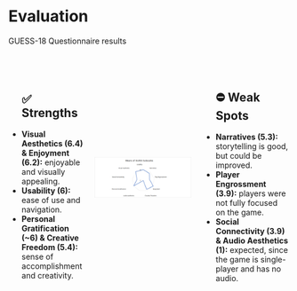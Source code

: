 # Evaluation

<p class='slide-subtitle'>GUESS-18 Questionnaire results</p>

<div class='section-wrapper'>

  <div class="text-wrapper">
    <ul class='flex-list'>
      <h2>✅ Strengths</h2>
      <li>
        <strong>Visual Aesthetics (6.4) & Enjoyment (6.2):</strong> enjoyable and visually appealing.
      </li>
      <li>
        <strong>Usability (6):</strong> ease of use and navigation.
      </li>
      <li>
        <strong>Personal Gratification (~6) & Creative Freedom (5.4):</strong> sense of accomplishment and creativity.
      </li>
    </ul>
  </div>
  <div class='img-wrapper grey-shadow rounded-md'>
    <img src='../assets/images/evaluation/guess.png' class='rounded-md'/>
  </div>
  <div class="text-wrapper">
    <ul class='flex-list'>
      <h2>⛔ Weak Spots</h2>
      <li>
        <strong>Narratives (5.3):</strong> storytelling is good, but could be improved.
      </li>
      <!-- I placed narratives at weak spots because some players asked for more information, especially regarding superposition -->
      <li>
        <strong>Player Engrossment (3.9):</strong> players were not fully focused on the game.
      </li>
      <li>
        <strong>Social Connectivity (3.9) & Audio Aesthetics (1):</strong> expected, since the game is single-player and has no audio.
      </li>
    </ul>
  </div>
</div>

<style>
  .section-wrapper {
    display: flex;
    flex-direction: row;
    justify-content: space-around;
    align-items: center;
    column-gap: 20px;
  }

  .img-wrapper {
    max-width: 600px;
    height: fit-content;
  }

  .text-wrapper {
    display: flex;
    flex-direction: column;
    justify-content: center;
    height: 450px;
    max-width: 280px;
  }
</style>
